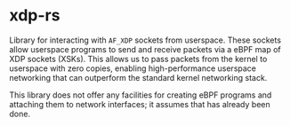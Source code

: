 # xdp-rs

Library for interacting with `AF_XDP` sockets from userspace. These sockets
allow userspace programs to send and receive packets via a eBPF map of XDP
sockets (XSKs). This allows us to pass packets from the kernel to userspace with
zero copies, enabling high-performance userspace networking that can outperform
the standard kernel networking stack.

This library does not offer any facilities for creating eBPF programs and
attaching them to network interfaces; it assumes that has already been done.